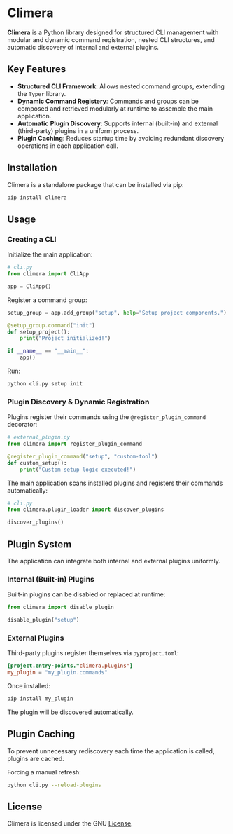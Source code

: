 # Climera

**Climera** is a Python library designed for structured CLI management with modular and dynamic command registration, nested CLI structures, and automatic discovery of internal and external plugins.

## Key Features

- **Structured CLI Framework**: Allows nested command groups, extending the `Typer` library.
- **Dynamic Command Registery**: Commands and groups can be composed and retrieved modularly at runtime to assemble the main application.
- **Automatic Plugin Discovery**: Supports internal (built-in) and external (third-party) plugins in a uniform process.
- **Plugin Caching**: Reduces startup time by avoiding redundant discovery operations in each application call.


## Installation

Climera is a standalone package that can be installed via pip:

```sh
pip install climera
```

## Usage

### Creating a CLI

Initialize the main application:

```python
# cli.py
from climera import CliApp

app = CliApp()
```

Register a command group:

```python
setup_group = app.add_group("setup", help="Setup project components.")

@setup_group.command("init")
def setup_project():
    print("Project initialized!")

if __name__ == "__main__":
    app()
```

Run:

```sh
python cli.py setup init
```


### Plugin Discovery & Dynamic Registration

Plugins register their commands using the `@register_plugin_command` decorator:

```python
# external_plugin.py
from climera import register_plugin_command

@register_plugin_command("setup", "custom-tool")
def custom_setup():
    print("Custom setup logic executed!")
```

The main application scans installed plugins and registers their commands automatically:

```python
# cli.py
from climera.plugin_loader import discover_plugins

discover_plugins()
```


## Plugin System

The application can integrate both internal and external plugins uniformly.

### Internal (Built-in) Plugins

Built-in plugins can be disabled or replaced at runtime:

```python
from climera import disable_plugin

disable_plugin("setup")
```

### External Plugins

Third-party plugins register themselves via `pyproject.toml`:

```toml
[project.entry-points."climera.plugins"]
my_plugin = "my_plugin.commands"
```

Once installed:

```sh
pip install my_plugin
```

The plugin will be discovered automatically.


## Plugin Caching

To prevent unnecessary rediscovery each time the application is called, plugins are cached.

Forcing a manual refresh:

```sh
python cli.py --reload-plugins
```


## License

Climera is licensed under the GNU [License](LICENSE).
